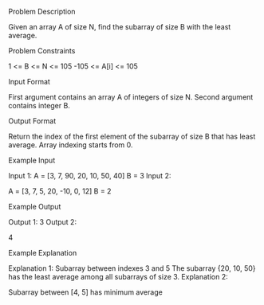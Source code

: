 Problem Description

Given an array A of size N, find the subarray of size B with the least average.



Problem Constraints

1 <= B <= N <= 105
-105 <= A[i] <= 105


Input Format

First argument contains an array A of integers of size N.
Second argument contains integer B.


Output Format

Return the index of the first element of the subarray of size B that has least average.
Array indexing starts from 0.


Example Input

Input 1:
A = [3, 7, 90, 20, 10, 50, 40]
B = 3
Input 2:

A = [3, 7, 5, 20, -10, 0, 12]
B = 2






Example Output

Output 1:
3
Output 2:

4






Example Explanation

Explanation 1:
Subarray between indexes 3 and 5
The subarray {20, 10, 50} has the least average 
among all subarrays of size 3.
Explanation 2:

 Subarray between [4, 5] has minimum average